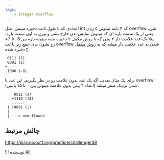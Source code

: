 ```yaml
---
tags:
    - integer overflow
---
```


اعدادی که با طول ثابت ذخیره میشن، مثل int زبان c که ۴ بایته میتونن overflow شن، یعنی از یک سمت بازه ای که میتونن نمایش بدن خارج بشن و بپرن به اون سمت بازه. مثلا یک عدد علامت دار ۴ بیتی که با روش مکمل ۲ ذخیره بشه میتونه بازه بین 8- تا 7+ رو نشون بده. جمع زیر باعث overflow شدن یه عدد علامت دار میشه که به 
[روش مکمل ۲](</pwn/wiki/signed_integers/#_4>)
ذخیره شده.
```
 0111 (7)
 0001 (1)
+-----
 1000 (-8)
```

برای یک مثال بعدی، اگه یک عدد بدون علامت رو در نظر بگیریم، این عدد با overflow شدن نزدیک صفر میشه (اعداد ۴ بیتی بدون علامت میتونن بین ۰ تا ۱۵ باشن).

```
    0011 (3)
   +1110 (14)
   ------
 1 |0001 (1)
 |
 |----> overflowed
```

## چالش مرتبط
https://play.picoctf.org/practice/challenge/49

!!! نویسنده
    [Ali](https://github.com/AliGhaffarian)
